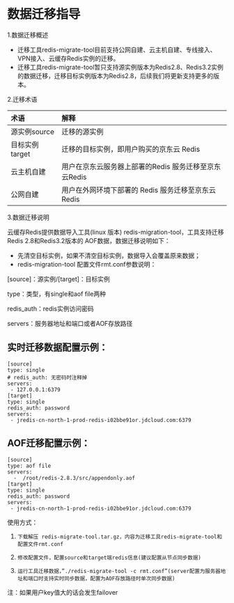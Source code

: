 # 数据迁移指导

1.数据迁移概述
- 迁移工具redis-migrate-tool目前支持公网自建、云主机自建、专线接入、VPN接入、云缓存Redis实例的迁移。
- 迁移工具redis-migrate-tool暂只支持源实例版本为Redis2.8、Redis3.2实例的数据迁移，迁移目标实例版本为Redis2.8，后续我们将更新支持更多的版本。

2.迁移术语

术语|解释
:--|:--
源实例source	|迁移的源实例
目标实例target	|迁移的目标实例，即用户购买的京东云 Redis
云主机自建	|用户在京东云服务器上部署的Redis 服务迁移至京东云Redis
公网自建	|用户在外网环境下部署的 Redis 服务迁移至京东云Redis

3.数据迁移说明

云缓存Redis提供数据导入工具(linux 版本) redis-migration-tool，工具支持迁移 Redis 2.8和Redis3.2版本的 AOF数据，数据迁移说明如下：
- 先清空目标实例，如果不清空目标实例，数据导入会覆盖原来数据；
- redis-migration-tool 配置文件rmt.conf参数说明：

[source]：源实例/[target]：目标实例

type：类型，有single和aof file两种

redis_auth：redis实例访问密码

servers：服务器地址和端口或者AOF存放路径
 
## 实时迁移数据配置示例：
```
[source]
type: single
# redis_auth: 无密码时注释掉
servers:
 - 127.0.0.1:6379
[target]
type: single
redis_auth: password
servers:
 - jredis-cn-north-1-prod-redis-i02bbe91or.jdcloud.com:6379
```

## AOF迁移配置示例：
```
[source]
type: aof file
servers:
  -  /root/redis-2.8.3/src/appendonly.aof
[target]
type: single
redis_auth: password
servers:
 - jredis-cn-north-1-prod-redis-i02bbe91or.jdcloud.com:6379
```

使用方式：

1.     下载解压 redis-migrate-tool.tar.gz，内容为迁移工具redis-migrate-tool和配置文件rmt.conf

2.     修改配置文件，配置source和target端redis信息(建议配置从节点同步数据)

3.     运行工具迁移数据，”./redis-migrate-tool -c rmt.conf”(server配置为服务器地址和端口时支持实时同步数据，配置为AOF存放路径时单次同步数据)

 注：如果用户key值大的话会发生failover
